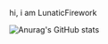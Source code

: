 hi, i am LunaticFirework

![Anurag's GitHub stats](https://github-readme-stats.vercel.app/api?username=LunaticFirework&hide=contribs,prs)
